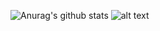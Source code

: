 ![Anurag's github stats](https://github-readme-stats.vercel.app/api?username=cihatpala&show_icons=true&theme=radical)
![alt text](https://user-images.githubusercontent.com/58518192/87162442-bf3e8180-c2e7-11ea-9f2a-53a50306b7ce.gif)
